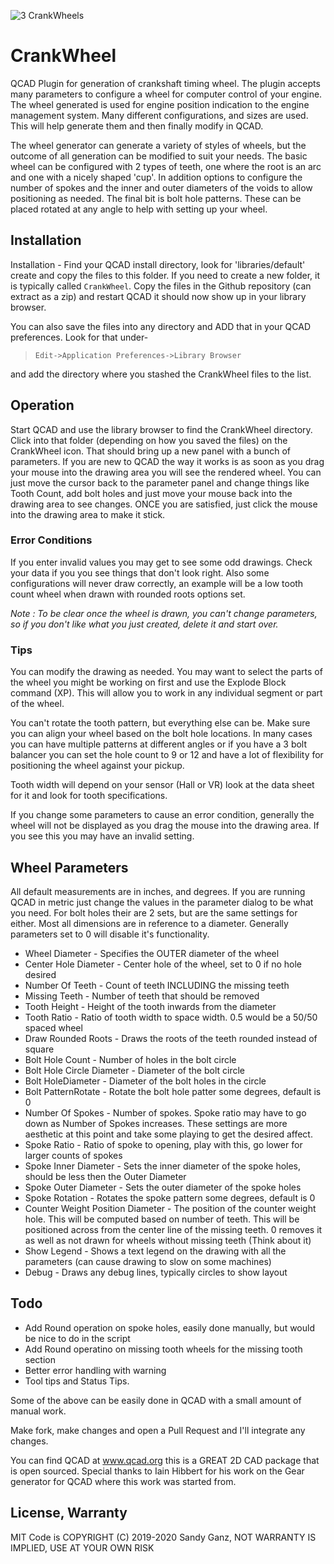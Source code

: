 ![3 CrankWheels](https://user-images.githubusercontent.com/5179047/71425948-be9a1280-2657-11ea-8199-361e842c1843.gif)

# CrankWheel
QCAD Plugin for generation of crankshaft timing wheel. The plugin accepts many parameters to configure a wheel for computer control of your engine. The wheel generated is used for engine position indication to the engine management system. Many different configurations,
and sizes are used. This will help generate them and then finally modify in QCAD.

The wheel generator can generate a variety of styles of wheels, but the outcome of all generation can be modified to suit your needs. The basic wheel can be configured with 2 types of teeth, one where the root is an arc and one with a nicely shaped 'cup'. In addition options to configure the number of spokes and the inner and outer diameters of the voids to allow positioning as needed. The final bit is bolt hole patterns. These can be placed rotated at any angle to help with setting up your wheel.

## Installation
Installation - Find your QCAD install directory, look for 'libraries/default' create and copy the files to this folder.  If you need to create a new folder, it is typically called `CrankWheel`. Copy the files in the Github repository (can extract as a zip)
and restart QCAD it should now show up in your library browser.

You can also save the files into any directory and ADD that in your QCAD preferences. Look for that under-

> `Edit->Application Preferences->Library Browser`

and add the directory where you stashed the CrankWheel files to the list.

## Operation
Start QCAD and use the library browser to find the CrankWheel directory. Click into that folder (depending on how you saved the files) on the CrankWheel icon. That should bring up a new panel
with a bunch of parameters. If you are new to QCAD the way it works is as soon as you drag your mouse into the drawing area you will see the rendered wheel. You can just move the cursor back to the parameter panel and change things like Tooth Count, add bolt holes and just move your mouse back into the drawing area to see changes. ONCE you are satisfied, just click the mouse into the drawing area to make it stick.

### Error Conditions
If you enter invalid values you may get to see some odd drawings. Check your data if you you see things that don't look right. Also some configurations will never draw correctly, an example will be a low tooth count wheel when drawn with rounded roots options set.

*Note : To be clear once the wheel is drawn, you can't change parameters, so if you don't like what you just created, delete it and start over.*

### Tips
You can modify the drawing as needed. You may want to select the parts of the wheel you might be working on first and use the Explode Block command (XP). This will allow you to work in any individual segment or part of the wheel.

You can't rotate the tooth pattern, but everything else can be. Make sure you can align your wheel based on the bolt hole locations. In many cases you can have multiple patterns at different angles or if you have a 3 bolt balancer you can set the hole count to 9 or 12 and have a lot of flexibility for positioning the wheel against your pickup.

Tooth width will depend on your sensor (Hall or VR) look at the data sheet for it and look for tooth specifications.

If you change some parameters to cause an error condition, generally the wheel will not be displayed as you drag the mouse into the drawing area. If you see this you may have an invalid setting.

## Wheel Parameters
All default measurements are in inches, and degrees. If you are running
QCAD in metric just change the values in the parameter dialog to be what you need. For
bolt holes their are 2 sets, but are the same settings for either. Most all dimensions are in reference to a diameter. Generally parameters set to 0 will disable it's functionality.

- Wheel Diameter - Specifies the OUTER diameter of the wheel
- Center Hole Diameter - Center hole of the wheel, set to 0 if no hole desired
- Number Of Teeth - Count of teeth INCLUDING the missing teeth
- Missing Teeth - Number of teeth that should be removed
- Tooth Height - Height of the tooth inwards from the diameter
- Tooth Ratio - Ratio of tooth width to space width. 0.5 would be a 50/50 spaced wheel
- Draw Rounded Roots - Draws the roots of the teeth rounded instead of square
- Bolt Hole Count - Number of holes in the bolt circle
- Bolt Hole Circle Diameter - Diameter of the bolt circle
- Bolt HoleDiameter - Diameter of the bolt holes in the circle
- Bolt PatternRotate - Rotate the bolt hole patter some degrees, default is 0
- Number Of Spokes - Number of spokes. Spoke ratio may have to go down as Number of Spokes increases. These settings are more aesthetic at this point and take some playing to get the desired affect.
- Spoke Ratio - Ratio of spoke to opening, play with this, go lower for larger counts of spokes
- Spoke Inner Diameter - Sets the inner diameter of the spoke holes, should be less then the Outer Diameter
- Spoke Outer Diameter - Sets the outer diameter of the spoke holes
- Spoke Rotation - Rotates the spoke pattern some degrees, default is 0
- Counter Weight Position Diameter - The position of the counter weight hole. This will be computed based on number of teeth. This will be positioned across from the center line of the missing teeth. 0 removes it as well as not drawn for wheels without missing teeth (Think about it)
- Show Legend - Shows a text legend on the drawing with all the parameters (can cause drawing to slow on some machines)
- Debug - Draws any debug lines, typically circles to show layout

## Todo
- Add Round operation on spoke holes, easily done manually, but would be nice to do in the script
- Add Round operatino on missing tooth wheels for the missing tooth section
- Better error handling with warning
- Tool tips and Status Tips.

Some of the above can be easily done in QCAD with a small amount of manual work.

Make fork, make changes and open a Pull Request and I'll integrate any changes.

You can find QCAD at www.qcad.org this is a GREAT 2D CAD package that is open sourced.
Special thanks to Iain Hibbert for his work on the Gear generator for QCAD where this
work was started from.

## License, Warranty
MIT Code is COPYRIGHT (C) 2019-2020 Sandy Ganz, NOT WARRANTY IS IMPLIED, USE AT YOUR OWN RISK